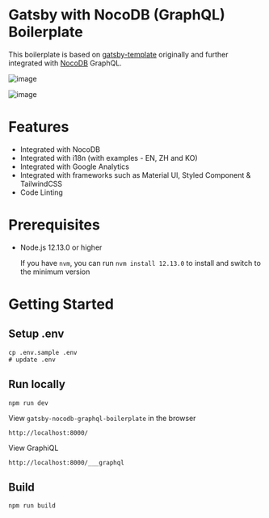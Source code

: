 # Gatsby with NocoDB (GraphQL) Boilerplate

This boilerplate is based on [gatsby-template](https://github.com/nandiheath/gatsby-template) originally and further integrated with [NocoDB](https://github.com/nocodb/nocodb) GraphQL.

![image](https://user-images.githubusercontent.com/35857179/129146401-71420ee1-e81a-456a-ac47-fb54135e91e8.png)

![image](https://user-images.githubusercontent.com/35857179/129146439-3fb5011e-77c6-4465-9982-41c9003894f2.png)

# Features

- Integrated with NocoDB
- Integrated with i18n (with examples - EN, ZH and KO)
- Integrated with Google Analytics
- Integrated with frameworks such as Material UI, Styled Component & TailwindCSS
- Code Linting

# Prerequisites

- Node.js 12.13.0 or higher

    If you have ``nvm``, you can run ``nvm install 12.13.0`` to install and switch to the minimum version

# Getting Started

## Setup .env

```
cp .env.sample .env
# update .env
```

## Run locally 

```
npm run dev
```

View ``gatsby-nocodb-graphql-boilerplate`` in the browser

```
http://localhost:8000/
```

View GraphiQL

```
http://localhost:8000/___graphql
```

## Build

```
npm run build
```
